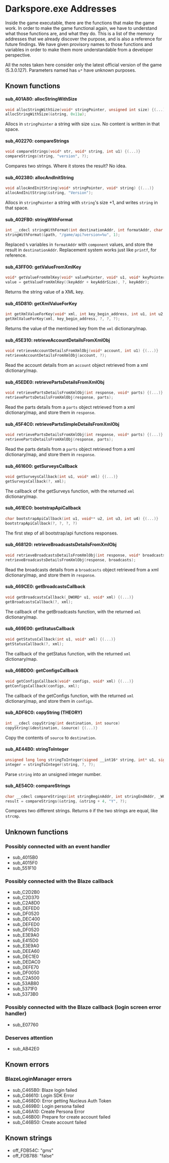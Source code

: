 # Darkspore.exe Addresses
Inside the game executable, there are the functions that make the game work. In order to make the game functional again, we have to understand what those functions are, and what they do. This is a list of the memory addresses that we already discover the purpose, and is also a reference for future findings. We have given provisory names to those functions and variables in order to make them more understandable from a developer perspective.

All the notes taken here consider only the latest official version of the game (5.3.0.127). Parameters named has `u*` have unknown purposes.

## Known functions

#### sub_401A80: allocStringWithSize
```cpp
void allocStringWithSize(void* stringPointer, unsigned int size) {(...)}
allocStringWithSize(&string, 0x11u);
```
Allocs in `stringPointer` a string with size `size`. No content is written in that space.

#### sub_402270: compareStrings
```cpp
void compareStrings(void* str, void* string, int u1) {(...)}
compareStrings(string, "version", ?);
```
Compares two strings. Where it stores the result? No idea.

#### sub_402380: allocAndInitString
```cpp
void allocAndInitString(void* stringPointer, void* string) {(...)}
allocAndInitString(&string, "Version");
```
Allocs in `stringPointer` a string with `string`'s size +1, and writes `string` in that space.

#### sub_402FB0: stringWithFormat
```cpp
int __cdecl stringWithFormat(int destinationAddr, int formatAddr, char component);
stringWithFormat(&path, "/game/api?version=%u", 1);
```
Replaced `%` variables in `formatAddr` with `component` values, and store the result in `destinationAddr`. Replacement system works just like `printf`, for reference.

#### sub_43FF00: getValueFromXmlKey
```cpp
void* getValueFromXmlKey(void* valuePointer, void* u1, void* keyPointer) {(...)}
value = getValueFromXmlKey((keyAddr + keyAddrSize), ?, keyAddr);
```
Returns the string value of a XML key.

#### sub_45D810: getXmlValueForKey
```cpp
int getXmlValueForKey(void* xml, int key_begin_address, int u1, int u2, int u3) {(...)}
getXmlValueForKey(xml, key_begin_address, ?, ?, ?);
```
Returns the value of the mentioned key from the `xml` dictionary/map.

#### sub_45E310: retrieveAccountDetailsFromXmlObj
```cpp
void retrieveAccountDetailsFromXmlObj(void* account, int u1) {(...)}
retrieveAccountDetailsFromXmlObj(account, ?);
```
Read the account details from an `account` object retrieved from a xml dictionary/map.

#### sub_45EDE0: retrievePartsDetailsFromXmlObj
```cpp
void retrievePartsDetailsFromXmlObj(int response, void* parts) {(...)}
retrievePartsDetailsFromXmlObj(response, parts);
```
Read the parts details from a `parts` object retrieved from a xml dictionary/map, and store them in `response`.

#### sub_45F4C0: retrievePartsSimpleDetailsFromXmlObj
```cpp
void retrievePartsDetailsFromXmlObj(int response, void* parts) {(...)}
retrievePartsDetailsFromXmlObj(response, parts);
```
Read the parts details from a `parts` object retrieved from a xml dictionary/map, and store them in `response`.

#### sub_461600: getSurveysCallback
```cpp
void getSurveysCallback(int u1, void* xml) {(...)}
getSurveysCallback(?, xml);
```
The callback of the getSurveys function, with the returned `xml` dictionary/map.

#### sub_461EC0: bootstrapApiCallback
```cpp
char bootstrapApiCallback(int u1, void** u2, int u3, int u4) {(...)}
bootstrapApiCallback(?, ?, ?, ?)
```
The first step of all bootstrap/api functions responses.

#### sub_468120: retrieveBroadcastsDetailsFromXmlObj
```cpp
void retrieveBroadcastsDetailsFromXmlObj(int response, void* broadcasts) {(...)}
retrieveBroadcastsDetailsFromXmlObj(response, broadcasts);
```
Read the broadcasts details from a `broadcasts` object retrieved from a xml dictionary/map, and store them in `response`.

#### sub_469CE0: getBroadcastsCallback
```cpp
void getBroadcastsCallback(_DWORD* u1, void* xml) {(...)}
getBroadcastsCallback(?, xml);
```
The callback of the getBroadcasts function, with the returned `xml` dictionary/map.

#### sub_469E00: getStatusCallback
```cpp
void getStatusCallback(int u1, void* xml) {(...)}
getStatusCallback(?, xml);
```
The callback of the getStatus function, with the returned `xml` dictionary/map.

#### sub_46BDD0: getConfigsCallback
```cpp
void getConfigsCallback(void* configs, void* xml) {(...)}
getConfigsCallback(configs, xml);
```
The callback of the getConfigs function, with the returned `xml` dictionary/map, and store them in `configs`.

#### sub_ADF6C0: copyString (THEORY)
```cpp
int __cdecl copyString(int destination, int source)
copyString(&destination, &source) {(...)}
```
Copy the contents of `source` to `destination`.

#### sub_AE44B0: stringToInteger
```cpp
unsigned long long stringToInteger(signed __int16* string, int* u1, signed int u2) {(...)}
integer = stringToInteger(string, ?, ?);
```
Parse `string` into an unsigned integer number.

#### sub_AE54C0: compareStrings
```cpp
char __cdecl compareStrings(int stringBeginAddr, int stringEndAddr, _WORD *stringToCompare, int u1);
result = compareStrings(&string, &string + 4, "Y", ?);
```
Compares two different strings. Returns `0` if the two strings are equal, like `strcmp`.

## Unknown functions

### Possibly connected with an event handler
- sub_4015B0
- sub_4015F0
- sub_551F10

### Possibly connected with the Blaze callback
- sub_C2D2B0
- sub_C2D370
- sub_C2A8D0
- sub_DEFED0
- sub_DF0520
- sub_DEC400
- sub_DEFED0
- sub_DF0520
- sub_E3E9A0
- sub_E415D0
- sub_E3E9A0
- sub_DEEA60
- sub_DEC1E0
- sub_DEDAC0
- sub_DEFE70
- sub_DF0050
- sub_C2A500
- sub_53AB80
- sub_5371F0
- sub_5373B0

### Possibly connected with the Blaze callback (login screen error handler)
- sub_E07760

### Deserves attention
- sub_AB42E0

## Known errors

### BlazeLoginManager errors
- sub_C465B0: Blaze login failed
- sub_C46610: Login SDK Error
- sub_C468D0: Error getting Nucleus Auth Token
- sub_C469B0: Login persona failed
- sub_C46A10: Create Persona Error
- sub_C46B00: Prepare for create account failed
- sub_C46B50: Create account failed

## Known strings
- off_FDB54C: "gms"
- off_FDB788: "false"
